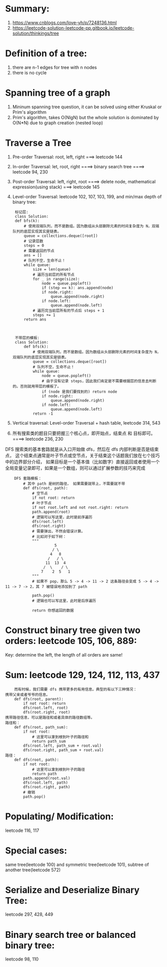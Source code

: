 # Summary:
1. https://www.cnblogs.com/love-yh/p/7248136.html
2. https://leetcode-solution-leetcode-pp.gitbook.io/leetcode-solution/thinkings/tree

# Definition of a tree:
1. there are n-1 edges for tree with n nodes
2. there is no cycle
# Spanning tree of a graph
1. Mininum spanning tree question,  it can be solved using either Kruskal or Prim's algorithm
2. Prim's algorithm,  takes O(NlgN) but the whole solution is dominated by O(N*N) due to graph creation (nested loop)
# Traverse a Tree
1. Pre-order Traversal: root, left, right ===> leetcode 144
2. In-order Traversal: let, root, right ====> binary search tree ====> leetcode 94, 230
3. Post-order Traversal: left, right, root ====> delete node, mathematical expression(using stack) ===> leetcode 145
4. Level-order Traversal: leetcode 102, 107, 103, 199, and min/max depth of binary tree: 
        
        标记层:
        class Solution:
        def bfs(k):
            # 使用双端队列，而不是数组。因为数组从头部删除元素的时间复杂度为 N，双端队列的底层实现其实是链表。
            queue = collections.deque([root])
            # 记录层数
            steps = 0
            # 需要返回的节点
            ans = []
            # 队列不空，生命不止！
            while queue:
                size = len(queue)
                # 遍历当前层的所有节点
                for _ in range(size):
                    node = queue.popleft()
                    if (step == k): ans.append(node)
                    if node.right:
                        queue.append(node.right)
                    if node.left:
                        queue.append(node.left)
                # 遍历完当前层所有的节点后 steps + 1
                steps += 1
            return ans
        
        
        
        不带层的模板: 
        class Solution:
            def bfs(k):
                # 使用双端队列，而不是数组。因为数组从头部删除元素的时间复杂度为 N，双端队列的底层实现其实是链表。
                queue = collections.deque([root])
                # 队列不空，生命不止！
                while queue:
                    node = queue.popleft()
                    # 由于没有记录 steps，因此我们肯定是不需要根据层的信息去判断的。否则就用带层的模板了。
                    if (node 是我们要找到的) return node
                    if node.right:
                        queue.append(node.right)
                    if node.left:
                        queue.append(node.left)
                return -1

5. Vertical traversal: Level-order Traversal + hash table, leetcode 314, 543

6. 所有搜索类的题目只要把握三个核心点，即开始点，结束点 和 目标即可。====> leetcode 236, 230

DFS 搜索类的基本套路就是从入口开始做 dfs，然后在 dfs 内部判断是否是结束点，
这个结束点通常是叶子节点或空节点，关于结束这个话题我们放在七个技巧中的边界部分介绍，
如果目标是一个基本值（比如数字）直接返回或者使用一个全局变量记录即可，如果是一个数组，则可以通过扩展参数的技巧来完成

        DFS 套路模板：
            # 其中 path 是树的路径， 如果需要就带上，不需要就不带
            def dfs(root, path):
                # 空节点
                if not root: return
                # 叶子节点
                if not root.left and not root.right: return
                path.append(root)
                # 逻辑可以写这里，此时是前序遍历
                dfs(root.left)
                dfs(root.right)
                # 需要弹出，不然会错误计算。
                # 比如对于如下树：
                """
                          5
                         / \
                        4   8
                       /   / \
                      11  13  4
                     /  \    / \
                    7    2  5   1
                """
                # 如果不 pop，那么 5 -> 4 -> 11 -> 2 这条路径会变成 5 -> 4 -> 11 -> 7 -> 2，其 7 被错误地添加到了 path
            
                path.pop()
                # 逻辑也可以写这里，此时是后序遍历
            
                return 你想返回的数据
            
 # Construct binary tree given two orders: leetcode 105, 106, 889:
 Key: determine the left, the length of all orders are same!
 
 # Sum: leetcode 129, 124, 112, 113, 437
        而有时候，我们需要 dfs 携带更多的有用信息。典型的有以下三种情况：
    携带父亲或者爷爷的信息。
        def dfs(root, parent):
            if not root: return
            dfs(root.left, root)
            dfs(root.right, root)
    携带路径信息，可以是路径和或者具体的路径数组等。
    路径和：
        def dfs(root, path_sum):
            if not root:
                # 这里可以拿到根到叶子的路径和
                return path_sum
            dfs(root.left, path_sum + root.val)
            dfs(root.right, path_sum + root.val)
    路径：
        def dfs(root, path):
            if not root:
                # 这里可以拿到根到叶子的路径
                return path
            path.append(root.val)
            dfs(root.left, path)
            dfs(root.right, path)
            # 撤销
            path.pop()
 
 # Populating/ Modification: 
 leetcode 116, 117

 # Special cases: 
 same tree(leetcode 100) and symmetric tree(leetcode 101), subtree of another tree(leetcode 572)
 
 
 # Serialize and Deserialize Binary Tree:
 leetcode 297, 428, 449

 # Binary search tree or balanced binary tree: 
 leetcode 98, 110
            












